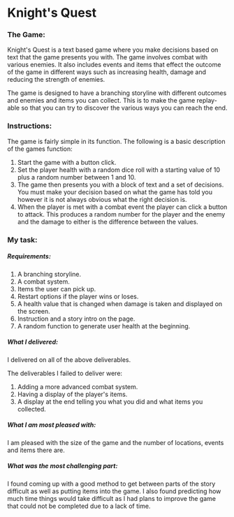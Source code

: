 # Knight's Quest

### The Game:

Knight's Quest is a text based game where you make decisions based on text that the game presents you with. The game involves combat with various enemies. It also includes events and items that effect the outcome of the game in different ways such as increasing health, damage and reducing the strength of enemies.

The game is designed to have a branching storyline with different outcomes and enemies and items you can collect. This is to make the game replay-able so that you can try to discover the various ways you can reach the end.

### Instructions:

The game is fairly simple in its function. The following is a basic description of the games function:
 1. Start the game with a button click.
 2. Set the player health with a random dice roll with a starting value of 10 plus a random number between 1 and 10.
 3. The game then presents you with a block of text and a set of decisions. You must make your decision based on what the game has told you however it is not always obvious what the right decision is.
 4. When the player is met with a combat event the player can click a button to attack. This produces a random number for the player and the enemy and the damage to either is the difference between the values.

### My task:

##### Requirements:

1. A branching storyline.
2. A combat system.
3. Items the user can pick up.
4. Restart options if the player wins or loses.
5. A health value that is changed when damage is taken and displayed on the screen.
6. Instruction and a story intro on the page.
7. A random function to generate user health at the beginning.

##### What I delivered:
I delivered on all of the above deliverables.

The deliverables I failed to deliver were:
1. Adding a more advanced combat system.
2. Having a display of the player's items.
3. A display at the end telling you what you did and what items you collected.

##### What I am most pleased with:

I am pleased with the size of the game and the number of locations, events and items there are.

##### What was the most challenging part:

I found coming up with a good method to get between parts of the story difficult as well as putting items into the game. I also found predicting how much time things would take difficult as I had plans to improve the game that could not be completed due to a lack of time.
